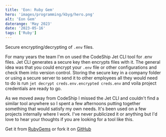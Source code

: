 ```yaml
---
title: 'Eon: Ruby Gem'
hero: 'images/programming/kbyg/hero.png'
alt: 'Eon Gem'
daterange: 'May 2023'
date: '2023-05-16'
tags: ['Ruby']
---
```


Secure encrypting/decrypting of `.env` files.

For many years the team I'm on used the CodeShip Jet CLI tool for .env files.  Jet CLI generates a secure key then encrypts files with it. The general idea was that you could encrypt your `.env` file or other configurations and check them into version control. Storing the secure key in a company folder or using a secure server to send it to other employees all they would need to do is run `jet decrypt creds.env.encrypted creds.env` and voila project credentials are ready to go.

As we moved away from CodeShip I missed the Jet CLI and couldn't find a similar tool anywhere so I spent a few afternoons putting together something that would satisfy my own needs. It's been used on a few projects internally where I work.  I've never publicized it or anything but I'd love to hear your thoughts if you are looking for a tool like this.

Get it from [RubyGems](https://rubygems.org/gems/eon_crypt) or fork it on [GitHub](https://github.com/tfantina/eon)